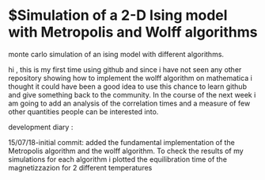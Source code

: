 # $Simulation of a 2-D Ising model with Metropolis and Wolff algorithms
monte carlo simulation of an ising model with different algorithms.

hi , this is my first time using github and since i have not seen any other repository showing how to implement the wolff algorithm on 
mathematica i thought  it could have been a good idea  to use this chance to learn github and give something back to the community. In the course of the next 
week i am going to add an analysis of the correlation times and a measure of few other quantities people can be interested into.


  development diary :
  
  
 15/07/18-initial commit:   added the fundamental implementation of the Metropolis algorithm and the wolff algorithm. To check the results of my simulations for each algorithm i plotted the equilibration time of the magnetizzazion for  2 different temperatures  
